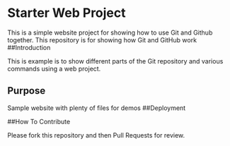 # Starter Web Project

This is a simple website project for showing how to use Git and Github together.
This repository is for showing how Git and GitHub work
##Introduction

This is example is to show different parts of the Git repository and various commands using a web project.

## Purpose

Sample website with plenty of files for demos
##Deployment 

##How To Contribute

Please fork this repository and then Pull Requests for review.